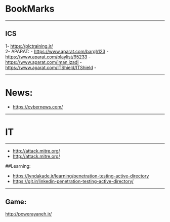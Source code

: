 # BookMarks
-------------------------------------------------------------------------------------------------------------------
ICS
-----------------------
1- https://plctraining.ir/    
2- APARAT:
            - https://www.aparat.com/bargh123   <!-- برق قدرت طرح 18 ماه -->
            - https://www.aparat.com/playlist/95233  <!-- آموزش تابلو برق صنعتی -->
            - https://www.aparat.com/iman.izadi    <!-- دکتر ایمان ایزدی -->
            - https://www.aparat.com/ITShield/ITShield <!-- ابراهیم اخزری -->
            - 
            
            
            
            
   -------------------------------
   # News:
   - https://cybernews.com/
   
  -------------------------------
  # IT
  --------------------------------
  - http://attack.mitre.org/
  - http://attack.mitre.org/
  
  ##Learning:
  - https://lyndakade.ir/learning/penetration-testing-active-directory
  - https://git.ir/linkedin-penetration-testing-active-directory/
            
            
-------------------------------------------------------------------------------------------------------------------
Game:
-------------------------
http://powerayaneh.ir/      <!-- iranian game -->
